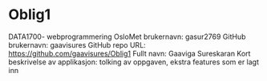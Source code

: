 # Oblig1
DATA1700- webprogrammering
OsloMet brukernavn: gasur2769
GitHub brukernavn: gaavisures
GitHub repo URL: https://github.com/gaavisures/Oblig1
Fullt navn: Gaaviga Sureskaran
Kort beskrivelse av applikasjon: 
tolking av oppgaven, ekstra features som er lagt inn
